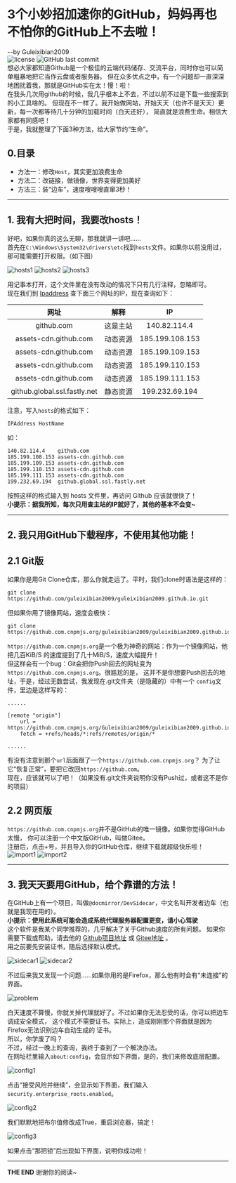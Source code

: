 # 3个小妙招加速你的GitHub，妈妈再也不怕你的GitHub上不去啦！
--by Guleixibian2009  
![license](https://img.shields.io/github/license/Guleixibian2009/guleixibian2009.github.io)
![GitHub last commit](https://img.shields.io/github/last-commit/Guleixibian2009/guleixibian2009.github.io)  
想必大家都知道Github是一个极佳的云端代码储存、交流平台，同时你也可以简单粗暴地把它当作云盘或者服务器。
但在众多优点之中，有一个问题却一直深深地困扰着我，那就是GitHub实在太！慢！啦！  
在我头几次用github的时候，我几乎根本上不去，不过以前不过是下载一些搜索到的小工具啥的。
但现在不一样了。我开始做网站，开始天天（也许不是天天）更新，每一次都等待几十分钟的加载时间（白天还好），
简直就是浪费生命。相信大家都有同感吧！  
于是，我就整理了下面3种方法，给大家节约“生命”。

## 0.目录

- 方法一：修改`Host`，其实更加浪费生命  
- 方法二：改链接，做镜像，世界变得更加美好  
- 方法三：装“边车”，速度嗖嗖嗖直窜3秒！  

___
## 1. 我有大把时间，我要改hosts！
好吧，如果你真的这么无聊，那我就讲一讲吧......  
首先在`C:\Windows\System32\drivers\etc`找到`hosts`文件。如果你以前没用过，那可能需要打开权限。（如下图）

![hosts1](https://guleixibian2009.github.io/Source/Pics/Code/Github/02/hosts1.png)
![hosts2](https://guleixibian2009.github.io/Source/Pics/Code/Github/02/hosts2.png)
![hosts3](https://guleixibian2009.github.io/Source/Pics/Code/Github/02/hosts3.png)

用记事本打开，这个文件里在没有改动的情况下只有几行注释，忽略即可。  
现在我们到 [Ipaddress](https://www.ipaddress.com) 查下面三个网址的IP，现在查询如下：

|网址|解释|IP|
|:--:|:--:|:--:|
|github.com|这是主站|140.82.114.4|
|assets-cdn.github.com|动态资源|185.199.108.153|
|assets-cdn.github.com|动态资源|185.199.109.153|
|assets-cdn.github.com|动态资源|185.199.110.153|
|assets-cdn.github.com|动态资源|185.199.111.153|
|github.global.ssl.fastly.net|静态资源|199.232.69.194|

注意，写入`hosts`的格式如下：
```hosts
IPAddress HostName
```
如：
```hosts
140.82.114.4    github.com  
185.199.108.153 assets-cdn.github.com  
185.199.109.153 assets-cdn.github.com  
185.199.110.153 assets-cdn.github.com  
185.199.111.153 assets-cdn.github.com
199.232.69.194  github.global.ssl.fastly.net
```
按照这样的格式输入到 hosts 文件里，再访问 Github 应该就很快了！  
**小提示：据我所知，每次只用查主站的IP就好了，其他的基本不会变~**  

___
## 2. 我只用GitHub下载程序，不使用其他功能！

## 2.1 Git版
如果你是用Git Clone仓库，那么你就走运了。平时，我们clone时语法是这样的：
```git
git clone https://github.com/guleixibian2009/guleixibian2009.github.io.git
```
但如果你用了镜像网站，速度会极快：
```git
git clone https://github.com.cnpmjs.org/guleixibian2009/guleixibian2009.github.io.git
```
`https://github.com.cnpmjs.org`是一个极为神奇的网站：作为一个镜像网站，他把几百KiB/S
的速度提到了几十MiB/S，速度大幅提升！  
但这样会有一个bug：Git会把你Push回去的网址变为`https://github.com.cnpmjs.org`。很尴尬的是，
这并不是你想要Push回去的地址，于是，经过无数尝试，我发现在.git文件夹（是隐藏的）中有一个
`config`文件，里边是这样写的：
```
......

[remote "origin"]
    url = https://github.com.cnpmjs.org/Guleixibian2009/guleixibian2009.github.io.git
    fetch = +refs/heads/*:refs/remotes/origin/*

......
```
有没有注意到那个`url`后面跟了一个`https://github.com.cnpmjs.org`？
为了让它“恢复正常”，要把它改回`https://github.com`。  
现在，应该就可以了吧！（如果没有.git文件夹说明你没有Push过，或者这不是你的项目）

## 2.2 网页版
`https://github.com.cnpmjs.org`并不是GitHub的唯一镜像。如果你觉得GitHub太慢，
你可以注册一个中文版GitHub，叫做Gitee。  
注册后，点击+号，并且导入你的GitHub仓库，继续下载就超级快乐啦！
![import1](https://guleixibian2009.github.io/Source/Pics/Code/Github/02/import1.png)
![import2](https://guleixibian2009.github.io/Source/Pics/Code/Github/02/import2.png)

___
## 3. 我天天要用GitHub，给个靠谱的方法！

在GitHub上有一个项目，叫做`@docmirror/DevSidecar`，中文名叫开发者边车（也就是我现在用的）。  
**小提示：使用此系统可能会造成系统代理服务器配置更变，请小心驾驶**  
这个软件是我某个同学推荐的，几乎解决了关于Github速度的所有问题。
如果你需要下载或帮助，请去他的 [Github项目地址](https://github.com/docmirror/dev-sidecar) 
或 [Gitee地址](https://gitee.com/docmirror/dev-sidecar) 。  
用之前要先安装证书，随后选择默认模式。

![sidecar1](https://guleixibian2009.github.io/Source/Pics/Code/Github/02/sidecar1.png)
![sidecar2](https://guleixibian2009.github.io/Source/Pics/Code/Github/02/sidecar2.png)

不过后来我又发现一个问题......如果你用的是Firefox，那么他有时会有“未连接”的界面。

![problem](https://guleixibian2009.github.io/Source/Pics/Code/Github/02/problem.png)  

白天速度不算慢，你就关掉代理就好了。不过如果你无法忍受的话，你可以把边车调成安全模式，
这个模式不需要证书。实际上，造成刚刚那个界面就是因为Firefox无法识别边车自动生成的
证书。  
所以，你学废了吗？  
不过，经过一晚上的查询，我终于查到了一个解决办法。  
在网址栏里输入`about:config`，会显示如下界面，是的，我们来修改底层配置。

![config1](https://guleixibian2009.github.io/Source/Pics/Code/Github/02/config1.png)

点击“接受风险并继续”，会显示如下界面，我们输入`security.enterprise_roots.enabled`。

![config2](https://guleixibian2009.github.io/Source/Pics/Code/Github/02/config2.png)

我们默默地把布尔值修改成True，重启浏览器，搞定！

![config3](https://guleixibian2009.github.io/Source/Pics/Code/Github/02/config3.png)

如果点击“那把锁”后出现如下界面，说明你成功啦！

___
__THE END__ 谢谢你的阅读~